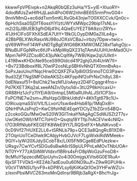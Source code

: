 kkwwFpVPEivpk+n2AkqR0bQEz3uHa/YS+yIE+XluoRY=
4dodMUsZwHlfHJjLasIi4PoO6W2nhnBE6S5nmPnvG04=
9nnVMmQ+ec6ddTxm5mKLRxGb43njwTO0XXCCvk/Qn0c=
6pHchSsa0SjDfT6ossYiYIztUWYxMWpc29bip17sNLs=
m2i2SjJIBUEB3gfhD6j41hL4QieEUYE2T9A9zcrZRYs=
41JtHClFoSFXhXSdEA7UtY+19kOLOypDlM0aZIILe4g=
42BbPBLXWcRasxWJ98oJOXsVCBaJ+irbzy7Dpw+twic=
qV69WPmF14WFsNDTgBgEWlG6BKXMWOMZ38xf1ahgOjc=
BNuBlJFGpNRvc6tUP+kMpWqQX231qTAmAUUHUmMadOU=
Mpm7ePPJZCsoBC43juNkCqilfAy7W8l/Kqw2qUUIktI=
L4198wxKHDcNe95ceS99Gtdcd41P2ghj0Jti4UnW7II=
+Bv723BdboxIf8L70wiP2osNLpSBHIvNhQTX0mnBvAs=
5oPxJaoUnuYNqcHrw0CQXFZFa7p8i0l3SrmoTCG3Paw=
9ud3ZjETNgSMFOdieAKSZc4KFppiNf2oPrNxCh8yL38=
0dENaxuf51+8sIChk21wzM1J/oAeyz2D4FCgqgr4fno=
Pd7KXET3Kq2aLxeeANZn/0ytx/ldi+3tU2P6kH/caxU=
GR88Hz1JcFz7lYEiA9/0ntnpL5M0aRUIhALJSt1CP3o=
FsPCfNE7w2sm+JfIsHzpO/BhkUdtdV+4KhTgt679c1U=
iO9IcuqmaSSV/VILfLLvorU1sw4e4Hsb81p/1MqDx8I=
QNrHPiAJsPnjO+KwC9fsHNE4EqeYDClyZ1bZGrn54BQ=
z2cokoGQu1MwOwS20W3GITnkaYNAgAgCSdWJSZt2T7s=
UwOKetOWI/rMTC7oHrD+Qsqtq18YTfp7nACEVw4cNIQ=
t7O3tRfNlubFKEGEFK8WeE9Yt7LRQSntFX+MuNKvvoE=
0cD9Vf27HUXE2LL6+tSRNLb79p+QCE3a8QngRcB1XD8=
2TOqnUoTCeDIwk9CAbjyHvbOJVcF7LgiWxkiRdWMeek=
9GIY+lyWi20XJdySCobT8x/LIXl5FN9Cge8EdPUezkw=
URsgv7CwYCvfSDGu6sBwA6rIS9pULPPnLeMOvTNbUOA=
NT0Y+Y77zASliNWVtdxvfIBRrs4sFrD8pWoGzuFnoD8=
9cMfuY5pzecdMDjoUyhv2o4i30OmjgsXVts6G0E1RuA=
6jxSFTFVDk5+KE2Ab7adEou0u60NO9uJf+Z9wRGPUHk=
V0cVTWNSU1yvF9+kDP8VLsy6jKiIKaQt1Oe3YHFwWZU=
z/exnPbslMVCZ63mxMnQdInsr9BRjb3aRgX+BhcYrJg=
